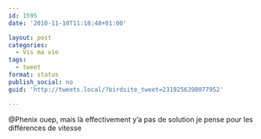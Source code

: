 ```yaml
---
id: 1595
date: '2010-11-10T11:18:48+01:00'

layout: post
categories:
  - Vis ma vie
tags:
  - tweet
format: status
publish_social: no
guid: 'http://tweets.local/?birdsite_tweet=2319256398077952'

---
```


@Phenix ouep, mais là effectivement y’a pas de solution je pense pour les différences de vitesse